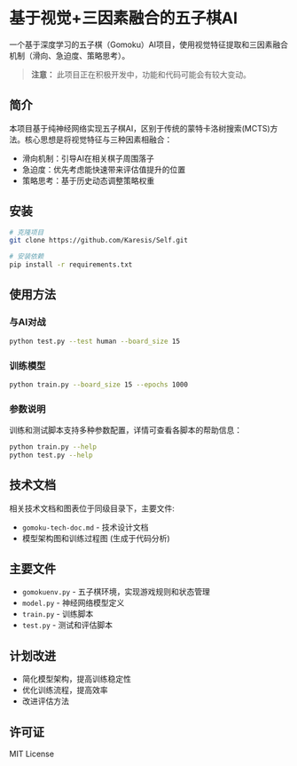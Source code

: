 # 基于视觉+三因素融合的五子棋AI

一个基于深度学习的五子棋（Gomoku）AI项目，使用视觉特征提取和三因素融合机制（滑向、急迫度、策略思考）。

> **注意：** 此项目正在积极开发中，功能和代码可能会有较大变动。

## 简介

本项目基于纯神经网络实现五子棋AI，区别于传统的蒙特卡洛树搜索(MCTS)方法。核心思想是将视觉特征与三种因素相融合：
- 滑向机制：引导AI在相关棋子周围落子
- 急迫度：优先考虑能快速带来评估值提升的位置
- 策略思考：基于历史动态调整策略权重

## 安装

```bash
# 克隆项目
git clone https://github.com/Karesis/Self.git

# 安装依赖
pip install -r requirements.txt
```

## 使用方法

### 与AI对战

```bash
python test.py --test human --board_size 15
```

### 训练模型

```bash
python train.py --board_size 15 --epochs 1000
```

### 参数说明

训练和测试脚本支持多种参数配置，详情可查看各脚本的帮助信息：

```bash
python train.py --help
python test.py --help
```

## 技术文档

相关技术文档和图表位于同级目录下，主要文件:

- `gomoku-tech-doc.md` - 技术设计文档
- 模型架构图和训练过程图 (生成于代码分析)

## 主要文件

- `gomokuenv.py` - 五子棋环境，实现游戏规则和状态管理
- `model.py` - 神经网络模型定义
- `train.py` - 训练脚本
- `test.py` - 测试和评估脚本

## 计划改进

- 简化模型架构，提高训练稳定性
- 优化训练流程，提高效率
- 改进评估方法

## 许可证

MIT License
